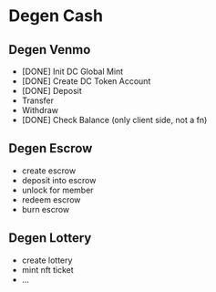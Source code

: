 # Degen Cash

## Degen Venmo
- [DONE] Init DC Global Mint
- [DONE] Create DC Token Account
- [DONE] Deposit
- Transfer
- Withdraw
- [DONE] Check Balance (only client side, not a fn)

## Degen Escrow
- create escrow
- deposit into escrow
- unlock for member
- redeem escrow
- burn escrow

## Degen Lottery
- create lottery
- mint nft ticket
- ...